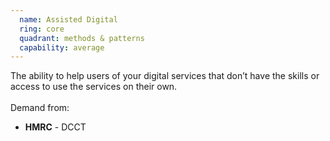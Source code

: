 ```yaml
---
  name: Assisted Digital
  ring: core
  quadrant: methods & patterns
  capability: average
---
```

The ability to help users of your digital services that don’t have the skills or access to use the services on their own.
<br/><br/>Demand from: <ul><li><strong>HMRC</strong> - DCCT</li></ul>
